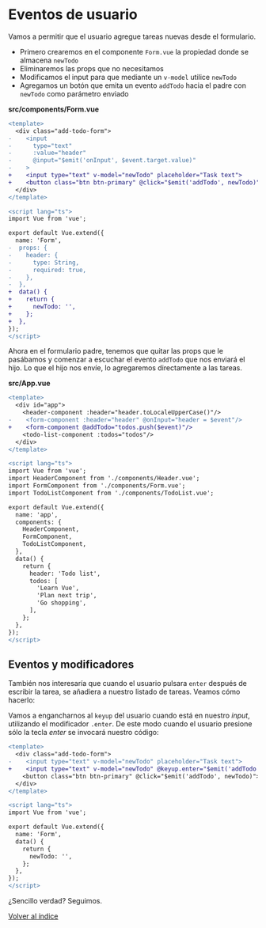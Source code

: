 # Eventos de usuario

Vamos a permitir que el usuario agregue tareas nuevas desde el formulario.

- Primero crearemos en el componente `Form.vue` la propiedad donde se almacena `newTodo`
- Eliminaremos las props que no necesitamos
- Modificamos el input para que mediante un `v-model` utilice `newTodo`
- Agregamos un botón que emita un evento `addTodo` hacia el padre con `newTodo` como parámetro enviado

**src/components/Form.vue**

```diff
<template>
  <div class="add-todo-form">
-    <input 
-      type="text"
-      :value="header" 
-      @input="$emit('onInput', $event.target.value)"
-    >
+    <input type="text" v-model="newTodo" placeholder="Task text">
+    <button class="btn btn-primary" @click="$emit('addTodo', newTodo)">Add task</button>
  </div>
</template>

<script lang="ts">
import Vue from 'vue';

export default Vue.extend({
  name: 'Form',
-  props: {
-    header: {
-      type: String,
-      required: true,
-    },
-  },
+  data() {
+    return {
+      newTodo: '',
+    };
+  },
});
</script>

```

Ahora en el formulario padre, tenemos que quitar las props que le pasábamos y comenzar a escuchar el evento `addTodo` que nos enviará el hijo. Lo que el hijo nos envíe, lo agregaremos directamente a las tareas.

**src/App.vue**

```diff
<template>
  <div id="app">
    <header-component :header="header.toLocaleUpperCase()"/>
-    <form-component :header="header" @onInput="header = $event"/>
+    <form-component @addTodo="todos.push($event)"/>
    <todo-list-component :todos="todos"/>
  </div>
</template>

<script lang="ts">
import Vue from 'vue';
import HeaderComponent from './components/Header.vue';
import FormComponent from './components/Form.vue';
import TodoListComponent from './components/TodoList.vue';

export default Vue.extend({
  name: 'app',
  components: {
    HeaderComponent,
    FormComponent,
    TodoListComponent,
  },
  data() {
    return {
      header: 'Todo list',
      todos: [
        'Learn Vue',
        'Plan next trip',
        'Go shopping',
      ],
    };
  },
});
</script>

```

## Eventos y modificadores

También nos interesaría que cuando el usuario pulsara `enter` después de escribir la tarea, se añadiera a nuestro listado de tareas. Veamos cómo hacerlo:

Vamos a engancharnos al `keyup` del usuario cuando está en nuestro *input*, utilizando el modificador `.enter`. De este modo cuando el usuario presione sólo la tecla *enter* se invocará nuestro código:

```diff
<template>
  <div class="add-todo-form">
-    <input type="text" v-model="newTodo" placeholder="Task text">
+    <input type="text" v-model="newTodo" @keyup.enter="$emit('addTodo', newTodo)" placeholder="Task text">
    <button class="btn btn-primary" @click="$emit('addTodo', newTodo)">Add task</button>
  </div>
</template>

<script lang="ts">
import Vue from 'vue';

export default Vue.extend({
  name: 'Form',
  data() {
    return {
      newTodo: '',
    };
  },
});
</script>

```

¿Sencillo verdad? Seguimos.

[Volver al índice](../README.md/#agenda)
